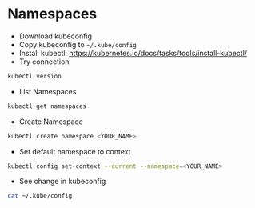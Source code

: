 # Namespaces

* Download kubeconfig
* Copy kubeconfig to `~/.kube/config`
* Install kubectl: https://kubernetes.io/docs/tasks/tools/install-kubectl/
* Try connection

```sh
kubectl version
```

* List Namespaces

```sh
kubectl get namespaces
```

* Create Namespace

```sh
kubectl create namespace <YOUR_NAME>
```

* Set default namespace to context

```sh
kubectl config set-context --current --namespace=<YOUR_NAME>
```

* See change in kubeconfig

```sh
cat ~/.kube/config
```
